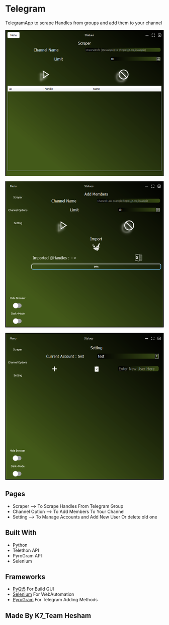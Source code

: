 # Telegram
TelegramApp to scrape Handles from groups and add them to your channel 

![Screenshot](page1.PNG) 

![Screenshot](page2.PNG) 

![Screenshot](page3.PNG) 


## Pages

* Scraper --> To Scrape Handles From Telegram Group 
* Channel Option --> To Add Members To Your Channel
* Setting --> To Manage Accounts and Add New User Or delete old one

## Built With

* Python
* Telethon API
* PyroGram API
* Selenium 

## Frameworks 
* [PyQt5](https://doc.qt.io/qtforpython/)   For Build GUI 
* [Selenium](https://www.selenium.dev/)     For WebAutomation
* [PyroGram](https://pyrogram.org/)         For Telegram Adding Methods  

## Made By K7_Team Hesham